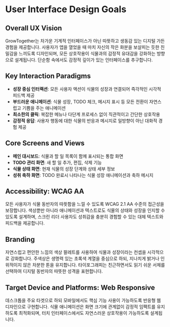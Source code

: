 # User Interface Design Goals

## Overall UX Vision
GrowTogether는 차가운 기계적 인터페이스가 아닌 따뜻하고 생동감 있는 디지털 가든 경험을 제공합니다. 사용자가 앱을 열었을 때 마치 자신의 작은 화분을 보살피는 듯한 친밀감을 느끼도록 디자인되며, 모든 상호작용이 식물과의 감정적 유대감을 강화하는 방향으로 설계됩니다. 단순함 속에서도 감정적 깊이가 있는 인터페이스를 추구합니다.

## Key Interaction Paradigms
- **성장 중심 인터랙션**: 모든 사용자 액션이 식물의 성장과 연결되어 즉각적인 시각적 피드백 제공
- **부드러운 애니메이션**: 식물 성장, TODO 체크, 메시지 표시 등 모든 전환이 자연스럽고 기쁨을 주는 애니메이션
- **최소한의 클릭**: 복잡한 메뉴나 다단계 프로세스 없이 직관적이고 간단한 상호작용
- **감정적 응답**: 사용자 행동에 대한 식물의 반응과 메시지로 일방향이 아닌 대화적 경험 제공

## Core Screens and Views
- **메인 대시보드**: 식물과 할 일 목록이 함께 표시되는 통합 화면
- **TODO 관리 화면**: 새 할 일 추가, 편집, 삭제 기능
- **식물 상태 화면**: 현재 식물의 성장 단계와 상태 세부 정보
- **성취 축하 화면**: TODO 완료시 나타나는 식물 성장 애니메이션과 축하 메시지

## Accessibility: WCAG AA
모든 사용자가 식물 동반자의 따뜻함을 느낄 수 있도록 WCAG 2.1 AA 수준의 접근성을 보장합니다. 색상뿐만 아니라 애니메이션과 텍스트로도 식물의 상태와 성장을 인지할 수 있도록 설계하며, 스크린 리더 사용자도 성취감을 충분히 경험할 수 있는 대체 텍스트와 피드백을 제공합니다.

## Branding
자연스럽고 편안한 느낌의 색상 팔레트를 사용하여 식물과 성장이라는 컨셉을 시각적으로 강화합니다. 주색상은 생명력 있는 초록색 계열을 중심으로 하되, 지나치게 밝거나 인위적이지 않은 차분한 톤을 유지합니다. 타이포그래피는 친근하면서도 읽기 쉬운 서체를 선택하여 디지털 동반자의 따뜻한 성격을 표현합니다.

## Target Device and Platforms: Web Responsive
데스크톱을 주요 타겟으로 하되 모바일에서도 핵심 기능 사용이 가능하도록 반응형 웹 디자인으로 구현합니다. 식물 애니메이션은 화면 크기에 관계없이 감정적 임팩트를 유지하도록 최적화되며, 터치 인터페이스에서도 자연스러운 상호작용이 가능하도록 설계됩니다.
